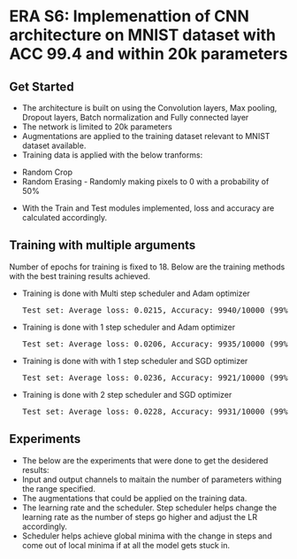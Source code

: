 # ERA S6: Implemenattion of CNN architecture on MNIST dataset with ACC 99.4 and within 20k parameters

## Get Started
- The architecture is built on using the Convolution layers, Max pooling, Dropout layers, Batch normalization and Fully connected layer
- The network is limited to 20k parameters
- Augmentations are applied to the training dataset relevant to MNIST dataset available.
- Training data is applied with the below tranforms:
* Random Crop
* Random Erasing - Randomly making pixels to 0 with a probability of 50% 
- With the Train and Test modules implemented, loss and accuracy are calculated accordingly.

## Training with multiple arguments
Number of epochs for training is fixed to 18. Below are the training methods with the best training results achieved.
- Training is done with Multi step scheduler and Adam optimizer
  <pre>Test set: Average loss: 0.0215, Accuracy: 9940/10000 (99%)</pre>
- Training is done with 1 step scheduler and Adam optimizer
  <pre>Test set: Average loss: 0.0206, Accuracy: 9935/10000 (99%)</pre>
- Training is done with with 1 step scheduler and SGD optimizer
  <pre>Test set: Average loss: 0.0236, Accuracy: 9921/10000 (99%)</pre>
- Training is done with 2 step scheduler and SGD optimizer
  <pre>Test set: Average loss: 0.0228, Accuracy: 9931/10000 (99%)</pre>


## Experiments
- The below are the experiments that were done to get the desidered results:
- Input and output channels to maitain the number of parameters withing the range specified.
- The augmentations that could be applied on the training data.
- The learning rate and the scheduler. Step scheduler helps change the learning rate as the number of steps go higher and adjust the LR accordingly.
- Scheduler helps achieve global minima with the change in steps and come out of local minima if at all the model gets stuck in.
